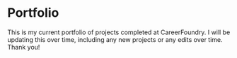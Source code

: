 # Portfolio
This is my current portfolio of projects completed at CareerFoundry. I will be updating this over time, including any new projects or any edits over time. Thank you!
